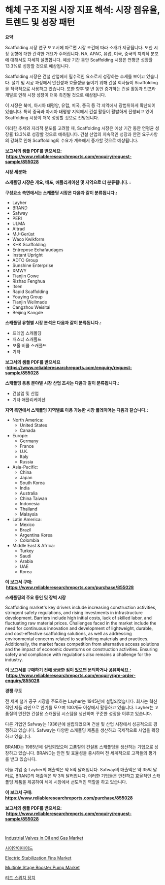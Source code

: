 <p><h1>해체 구조 지원 시장 지표 해석: 시장 점유율, 트렌드 및 성장 패턴</h1></p><p><strong>요약</strong></p>
<p><p>Scaffolding 시장 연구 보고서에 따르면 시장 조건에 따라 소개가 제공됩니다. 또한 시장 동향에 대한 간략한 개요가 주어집니다. NA, APAC, 유럽, 미국, 중국의 지리적 분포에 대해서도 자세히 설명합니다. 예상 기간 동안 Scaffolding 시장은 연평균 성장률 13.3%로 성장할 것으로 예상됩니다. </p><p>Scaffolding 시장은 건설 산업에서 필수적인 요소로서 성장하는 추세를 보이고 있습니다. 설계 및 시공 과정에서 안전성과 효율성을 높이기 위해 건설 회사들이 Scaffolding을 적극적으로 사용하고 있습니다. 또한 향후 몇 년 동안 증가하는 건설 활동과 인프라 개발로 인해 시장 성장이 더욱 촉진될 것으로 예상됩니다.</p><p>이 시장은 북미, 아시아 태평양, 유럽, 미국, 중국 등 각 지역에서 광범위하게 확산되어 있습니다. 특히 중국과 아시아 태평양 지역에서 건설 활동이 활발하게 진행되고 있어 Scaffolding 시장이 더욱 성장할 것으로 전망됩니다.</p><p>이러한 추세와 지리적 분포를 고려할 때, Scaffolding 시장은 예상 기간 동안 연평균 성장률 13.3%로 성장할 것으로 예측됩니다. 건설 산업의 지속적인 성장과 안전 요구사항의 강화로 인해 Scaffolding의 수요가 계속해서 증가할 것으로 예상됩니다.</p></p>
<p><strong>보고서의 샘플 PDF를 받으세요: &nbsp;<a href="https://www.reliableresearchreports.com/enquiry/request-sample/855028">https://www.reliableresearchreports.com/enquiry/request-sample/855028</a></strong></p>
<p><strong>시장 세분화:</strong></p>
<p><strong> 스캐폴딩 시장은 개요, 배포, 애플리케이션 및 지역으로 더 분류됩니다. :</strong></p>
<p><strong>구성요소 측면에서는 스캐폴딩 시장은 다음과 같이 분류됩니다.:</strong></p>
<p><ul><li>Layher</li><li>BRAND</li><li>Safway</li><li>PERI</li><li>ULMA</li><li>Altrad</li><li>MJ-Gerüst</li><li>Waco Kwikform</li><li>KHK Scaffolding</li><li>Entrepose Echafaudages</li><li>Instant Upright</li><li>ADTO Group</li><li>Sunshine Enterprise</li><li>XMWY</li><li>Tianjin Gowe</li><li>Rizhao Fenghua</li><li>Itsen</li><li>Rapid Scaffolding</li><li>Youying Group</li><li>Tianjin Wellmade</li><li>Cangzhou Weisitai</li><li>Beijing Kangde</li></ul></p>
<p><strong> 스캐폴딩 유형별 시장 분석은 다음과 같이 분류됩니다.:</strong></p>
<p><ul><li>프레임 스캐폴딩</li><li>패스너 스캐폴드</li><li>보울 버클 스캐폴드</li><li>기타</li></ul></p>
<p><strong>보고서의 샘플 PDF를 받으세요 :<a href="https://www.reliableresearchreports.com/enquiry/request-sample/855028">https://www.reliableresearchreports.com/enquiry/request-sample/855028</a></strong></p>
<p><strong> 스캐폴딩 응용 분야별 시장 산업 조사는 다음과 같이 분류됩니다.:</strong></p>
<p><ul><li>건설업 및 산업</li><li>기타 애플리케이션</li></ul></p>
<p><strong>지역 측면에서 스캐폴딩 지역별로 이용 가능한 시장 플레이어는 다음과 같습니다.:</strong></p>
<p><ul>
    <li>
        North America:
        <ul>
            <li>United States</li>
            <li>Canada</li>
        </ul>
    </li>
    <li>
        Europe:
        <ul>
            <li>Germany</li>
            <li>France</li>
            <li>U.K.</li>
            <li>Italy</li>
            <li>Russia</li>
        </ul>
    </li>
    <li>
        Asia-Pacific:
        <ul>
            <li>China</li>
            <li>Japan</li>
            <li>South Korea</li>
            <li>India</li>
            <li>Australia</li>
            <li>China Taiwan</li>
            <li>Indonesia</li>
            <li>Thailand</li>
            <li>Malaysia</li>
        </ul>
    </li>
    <li>
        Latin America:
        <ul>
            <li>Mexico</li>
            <li>Brazil</li>
            <li>Argentina Korea</li>
            <li>Colombia</li>
        </ul>
    </li>
    <li>
        Middle East & Africa:
        <ul>
            <li>Turkey</li>
            <li>Saudi</li>
            <li>Arabia</li>
            <li>UAE</li>
            <li>Korea</li>
        </ul>
    </li>
    </ul></p>
<p><strong>이 보고서 구매: &nbsp;<a href="https://www.reliableresearchreports.com/purchase/855028">https://www.reliableresearchreports.com/purchase/855028</a></strong></p>
<p><strong>스캐폴딩의 주요 동인 및 장벽 시장</strong></p>
<p><p>Scaffolding market's key drivers include increasing construction activities, stringent safety regulations, and rising investments in infrastructure development. Barriers include high initial costs, lack of skilled labor, and fluctuating raw material prices. Challenges faced in the market include the need for continuous innovation and development of lightweight, durable, and cost-effective scaffolding solutions, as well as addressing environmental concerns related to scaffolding materials and practices. Additionally, the market faces competition from alternative access solutions and the impact of economic downturns on construction activities. Ensuring safety and compliance with regulations also remains a challenge for the industry.</p></p>
<p><strong>이 보고서를 구매하기 전에 궁금한 점이 있으면 문의하거나 공유하세요.: &nbsp;<a href="https://www.reliableresearchreports.com/enquiry/pre-order-enquiry/855028">https://www.reliableresearchreports.com/enquiry/pre-order-enquiry/855028</a></strong></p>
<p><strong>경쟁 구도</strong></p>
<p><p>전 세계 철거 공구 시장을 주도하는 Layher는 1945년에 설립되었습니다. 회사는 혁신적인 제품 라인으로 인기를 모으며 100개국 이상에서 활동하고 있습니다. Layher는 고품질의 안전한 건설용 스캐폴딩 시스템을 생산하며 꾸준한 성장을 이루고 있습니다. </p><p>다른 기업인 Safway는 1936년에 설립되었으며 건설 및 산업 시장에서 성공적으로 경쟁하고 있습니다. Safway는 다양한 스캐폴딩 제품을 생산하고 국제적으로 사업을 확장하고 있습니다. </p><p>BRAND는 1985년에 설립되었으며 고품질의 건설용 스캐폴딩을 생산하는 기업으로 성장하고 있습니다. BRAND는 안전 및 효율성을 중시하며 전 세계적으로 고객들의 평가를 받고 있습니다. </p><p>이들 기업 중 Layher의 매출액은 약 5억 달러입니다. Safway의 매출액은 약 35억 달러로, BRAND의 매출액은 약 3억 달러입니다. 이러한 기업들은 안전하고 효율적인 스캐폴딩 제품을 제공하여 세계 시장에서 선도적인 역할을 하고 있습니다.</p></p>
<p><strong>이 보고서 구매: &nbsp; <a href="https://www.reliableresearchreports.com/purchase/855028">https://www.reliableresearchreports.com/purchase/855028</a></strong></p>
<p><strong>보고서의 샘플 PDF를 받으세요: &nbsp;<a href="https://www.reliableresearchreports.com/enquiry/request-sample/855028">https://www.reliableresearchreports.com/enquiry/request-sample/855028</a></strong><strong></strong></p>
<p>&nbsp;</p>
<p><p><a href="https://meowing-canidae-761.notion.site/Industrial-Valves-in-Oil-and-Gas-Market-Share-Market-New-Trends-Analysis-Report-By-Type-By-Applic-9aa5964fce3e4433aa91640057903f81">Industrial Valves in Oil and Gas Market</a></p><p><a href="https://github.com/vs019sa3m8x/Market-Research-Report-List-1/blob/main/9376696188563.md">사이안아마이드</a></p><p><a href="https://github.com/RoccoManning/Market-Research-Report-List-3/blob/main/electric-stabilization-fins-market.md">Electric Stabilization Fins Market</a></p><p><a href="https://view.publitas.com/reportprime-1/multiple-stage-booster-pump-market-size-growth-outlook-from-2023-to-2030-projecting-at-markets-trends-analysis-by-application-regional-outlook-and-revenue/">Multiple Stage Booster Pump Market</a></p><p><a href="https://github.com/lzrvbyqzftro57/Market-Research-Report-List-1/blob/main/5977127188562.md">리드 스위치 장치</a></p></p>